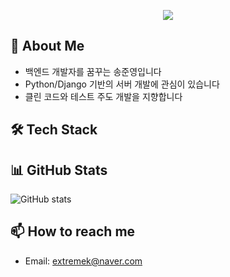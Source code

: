<p align='center'>
    <img src="https://capsule-render.vercel.app/api?type=waving&color=auto&height=300&section=header&text=WELCOME%20&fontSize=90&animation=twinkling&fontAlignY=38&desc=extremek2's%20GitHub%20Profile%20&descAlignY=51&descAlign=62&thema=tokyonight"/>
</p>

## 👋 About Me
- 백엔드 개발자를 꿈꾸는 송준영입니다
- Python/Django 기반의 서버 개발에 관심이 있습니다
- 클린 코드와 테스트 주도 개발을 지향합니다

## 🛠 Tech Stack


<!-- language|![Python](https://img.shields.io/badge/python-3670A0?style=for-the-badge&logo=python&logoColor=ffdd54)
![JavaScript](https://img.shields.io/badge/javascript-%23323330.svg?style=for-the-badge&logo=javascript&logoColor=%23F7DF1E)|
[![My Skills](https://skillicons.dev/icons?i=js,html,css,wasm)](https://skillicons.dev)
- Framework: Django, Flask
- Database: Oracle, MySQL, MongoDB
- Tools: Git

## Projects -->


## 📊 GitHub Stats
![GitHub stats](https://github-readme-stats.vercel.app/api?username=extremek2&show_icons=true)

## 📫 How to reach me
- Email: extremek@naver.com

